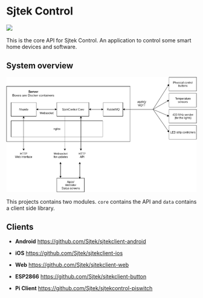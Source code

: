# Sjtek Control
[![](https://jitpack.io/v/sjtek/sjtekcontrol-core.svg)](https://jitpack.io/#sjtek/sjtekcontrol-core)

This is the core API for Sjtek Control. An application to control some smart home devices and software.

## System overview
![System overview](./system-overview.png)

This projects contains two modules. `core` contains the API and `data` contains a client side library.

## Clients
* **Android**
  https://github.com/Sjtek/sjtekclient-android

* **iOS**
  https://github.com/Sjtek/sjtekclient-ios

* **Web**
  https://github.com/Sjtek/sjtekclient-web

* **ESP2866**
  https://github.com/Sjtek/sjtekclient-button

* **Pi Client**
  https://github.com/Sjtek/sjtekcontrol-piswitch
